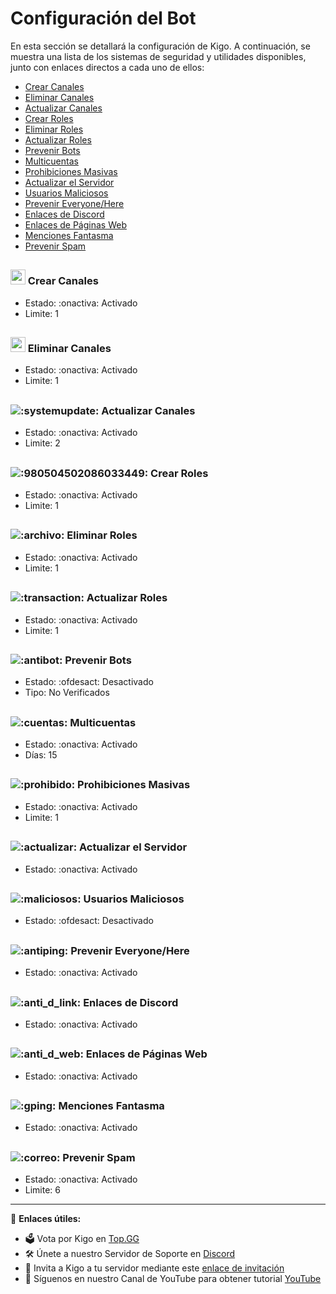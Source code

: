 # Configuración del Bot

En esta sección se detallará la configuración de Kigo. A continuación, se muestra una lista de los sistemas de seguridad y utilidades disponibles, junto con enlaces directos a cada uno de ellos:

- [Crear Canales](#crear-canales)
- [Eliminar Canales](#eliminar-canales)
- [Actualizar Canales](#actualizar-canales)
- [Crear Roles](#crear-roles)
- [Eliminar Roles](#eliminar-roles)
- [Actualizar Roles](#actualizar-roles)
- [Prevenir Bots](#prevenir-bots)
- [Multicuentas](#multicuentas)
- [Prohibiciones Masivas](#prohibiciones-masivas)
- [Actualizar el Servidor](#actualizar-servidor)
- [Usuarios Maliciosos](#usuarios-maliciosos)
- [Prevenir Everyone/Here](#prevenir-everyonehere)
- [Enlaces de Discord](#enlaces-discord)
- [Enlaces de Páginas Web](#enlaces-paginas-web)
- [Menciones Fantasma](#menciones-fantasma)
- [Prevenir Spam](#prevenir-spam)

## <a name="crear-canales"></a>
### <img src="https://cdn.discordapp.com/emojis/980501015616966729.png?v=1" alt=":antichannel~1:" width="24" height="24"> Crear Canales
- Estado: :onactiva: Activado
- Limite: 1

## <a name="eliminar-canales"></a>
### <img src="ruta/a/imagen2.png" alt=":anticdelete~1:" width="24" height="24"> Eliminar Canales
- Estado: :onactiva: Activado
- Limite: 1

## <a name="actualizar-canales"></a>
### <img src="ruta/a/imagen3.png" alt=":systemupdate:"> Actualizar Canales
- Estado: :onactiva: Activado
- Limite: 2

## <a name="crear-roles"></a>
### <img src="ruta/a/imagen4.png" alt=":980504502086033449:"> Crear Roles
- Estado: :onactiva: Activado
- Limite: 1

## <a name="eliminar-roles"></a>
### <img src="ruta/a/imagen5.png" alt=":archivo:"> Eliminar Roles
- Estado: :onactiva: Activado
- Limite: 1

## <a name="actualizar-roles"></a>
### <img src="ruta/a/imagen6.png" alt=":transaction:"> Actualizar Roles
- Estado: :onactiva: Activado
- Limite: 1

## <a name="prevenir-bots"></a>
### <img src="ruta/a/imagen7.png" alt=":antibot:"> Prevenir Bots
- Estado: :ofdesact: Desactivado
- Tipo: No Verificados

## <a name="multicuentas"></a>
### <img src="ruta/a/imagen8.png" alt=":cuentas:"> Multicuentas
- Estado: :onactiva: Activado
- Días: 15

## <a name="prohibiciones-masivas"></a>
### <img src="ruta/a/imagen9.png" alt=":prohibido:"> Prohibiciones Masivas
- Estado: :onactiva: Activado
- Limite: 1

## <a name="actualizar-servidor"></a>
### <img src="ruta/a/imagen10.png" alt=":actualizar:"> Actualizar el Servidor
- Estado: :onactiva: Activado

## <a name="usuarios-maliciosos"></a>
### <img src="ruta/a/imagen11.png" alt=":maliciosos:"> Usuarios Maliciosos
- Estado: :ofdesact: Desactivado

## <a name="prevenir-everyonehere"></a>
### <img src="ruta/a/imagen12.png" alt=":antiping:"> Prevenir Everyone/Here
- Estado: :onactiva: Activado

## <a name="enlaces-discord"></a>
### <img src="ruta/a/imagen13.png" alt=":anti_d_link:"> Enlaces de Discord
- Estado: :onactiva: Activado

## <a name="enlaces-paginas-web"></a>
### <img src="ruta/a/imagen14.png" alt=":anti_d_web:"> Enlaces de Páginas Web
- Estado: :onactiva: Activado

## <a name="menciones-fantasma"></a>
### <img src="ruta/a/imagen15.png" alt=":gping:"> Menciones Fantasma
- Estado: :onactiva: Activado

## <a name="prevenir-spam"></a>
### <img src="ruta/a/imagen16.png" alt=":correo:"> Prevenir Spam
- Estado: :onactiva: Activado
- Limite: 6

---

📌 **Enlaces útiles:**
- 🗳️ Vota por Kigo en [Top.GG](https://top.gg/bot/917041621042888776)
- 🛠️ Únete a nuestro Servidor de Soporte en [Discord](https://discord.gg/vYThdaJMxh)
- 🔗 Invita a Kigo a tu servidor mediante este [enlace de invitación](https://top.gg/bot/917041621042888776/invite)
- 🎥 Síguenos en nuestro Canal de YouTube para obtener tutorial [YouTube](https://youtube.com/@KigoBot)
